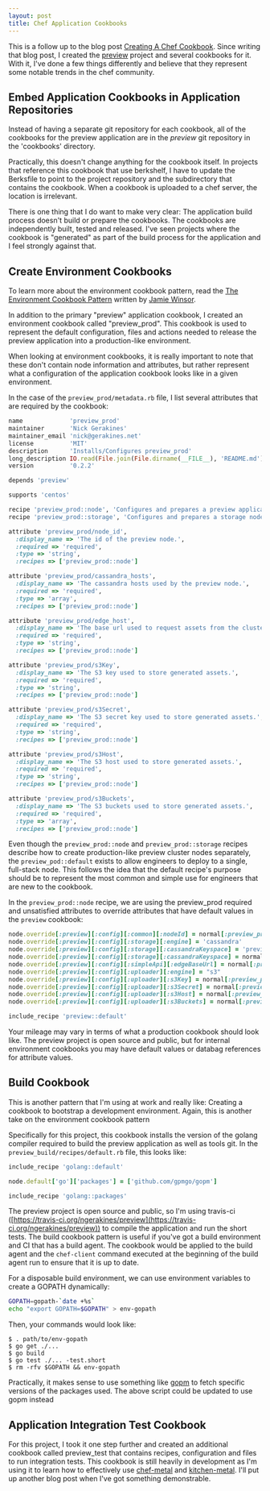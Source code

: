 ```yaml
---
layout: post
title: Chef Application Cookbooks
---
```


This is a follow up to the blog post [Creating A Chef Cookbook](http://ngerakines.me/2014/05/02/createing-a-chef-cookbook/). Since writing that blog post, I created the [preview](https://github.com/ngerakines/preview) project and several cookbooks for it. With it, I've done a few things differently and believe that they represent some notable trends in the chef community.

## Embed Application Cookbooks in Application Repositories

Instead of having a separate git repository for each cookbook, all of the cookbooks for the preview application are in the *preview* git repository in the 'cookbooks' directory. 

Practically, this doesn't change anything for the cookbook itself. In projects that reference this cookbook that use berkshelf, I have to update the Berksfile to point to the project repository and the subdirectory that contains the cookbook. When a cookbook is uploaded to a chef server, the location is irrelevant.

There is one thing that I do want to make very clear: The application build process doesn't build or prepare the cookbooks. The cookbooks are independently built, tested and released. I've seen projects where the cookbook is "generated" as part of the build process for the application and I feel strongly against that.

## Create Environment Cookbooks

To learn more about the environment cookbook pattern, read the [The Environment Cookbook Pattern](http://blog.vialstudios.com/the-environment-cookbook-pattern/) written by [Jamie Winsor](https://github.com/reset).

In addition to the primary "preview" application cookbook, I created an environment cookbook called "preview_prod". This cookbook is used to represent the default configuration, files and actions needed to release the preview application into a production-like environment.

When looking at environment cookbooks, it is really important to note that these don't contain node information and attributes, but rather represent what a configuration of the application cookbook looks like in a given environment.

In the case of the `preview_prod/metadata.rb` file, I list several attributes that are required by the cookbook:

```ruby
name             'preview_prod'
maintainer       'Nick Gerakines'
maintainer_email 'nick@gerakines.net'
license          'MIT'
description      'Installs/Configures preview_prod'
long_description IO.read(File.join(File.dirname(__FILE__), 'README.md'))
version          '0.2.2'

depends 'preview'

supports 'centos'

recipe 'preview_prod::node', 'Configures and prepares a preview application node.'
recipe 'preview_prod::storage', 'Configures and prepares a storage node.'

attribute 'preview_prod/node_id',
  :display_name => 'The id of the preview node.',
  :required => 'required',
  :type => 'string',
  :recipes => ['preview_prod::node']

attribute 'preview_prod/cassandra_hosts',
  :display_name => 'The cassandra hosts used by the preview node.',
  :required => 'required',
  :type => 'array',
  :recipes => ['preview_prod::node']

attribute 'preview_prod/edge_host',
  :display_name => 'The base url used to request assets from the cluster.',
  :required => 'required',
  :type => 'string',
  :recipes => ['preview_prod::node']

attribute 'preview_prod/s3Key',
  :display_name => 'The S3 key used to store generated assets.',
  :required => 'required',
  :type => 'string',
  :recipes => ['preview_prod::node']

attribute 'preview_prod/s3Secret',
  :display_name => 'The S3 secret key used to store generated assets.',
  :required => 'required',
  :type => 'string',
  :recipes => ['preview_prod::node']

attribute 'preview_prod/s3Host',
  :display_name => 'The S3 host used to store generated assets.',
  :required => 'required',
  :type => 'string',
  :recipes => ['preview_prod::node']

attribute 'preview_prod/s3Buckets',
  :display_name => 'The S3 buckets used to store generated assets.',
  :required => 'required',
  :type => 'array',
  :recipes => ['preview_prod::node']
```

Even though the `preview_prod::node` and `preview_prod::storage` recipes describe how to create production-like preview cluster nodes separately, the `preview_pod::default` exists to allow engineers to deploy to a single, full-stack node. This follows the idea that the default recipe's purpose should be to represent the most common and simple use for engineers that are new to the cookbook.

In the `preview_prod::node` recipe, we are using the preview_prod required and unsatisfied attributes to override attributes that have default values in the `preview` cookbook:

```ruby
node.override[:preview][:config][:common][:nodeId] = normal[:preview_prod][:node_id]
node.override[:preview][:config][:storage][:engine] = 'cassandra'
node.override[:preview][:config][:storage][:cassandraKeyspace] = 'preview'
node.override[:preview][:config][:storage][:cassandraKeyspace] = normal[:preview_prod][:cassandra_hosts]
node.override[:preview][:config][:simpleApi][:edgeBaseUrl] = normal[:preview_prod][:edge_host]
node.override[:preview][:config][:uploader][:engine] = "s3"
node.override[:preview][:config][:uploader][:s3Key] = normal[:preview_prod][:s3Key]
node.override[:preview][:config][:uploader][:s3Secret] = normal[:preview_prod][:s3Secret]
node.override[:preview][:config][:uploader][:s3Host] = normal[:preview_prod][:s3Host]
node.override[:preview][:config][:uploader][:s3Buckets] = normal[:preview_prod][:s3Buckets]

include_recipe 'preview::default'
```

Your mileage may vary in terms of what a production cookbook should look like. The preview project is open source and public, but for internal environment cookbooks you may have default values or databag references for attribute values.

## Build Cookbook

This is another pattern that I'm using at work and really like: Creating a cookbook to bootstrap a development environment. Again, this is another take on the environment cookbook pattern

Specifically for this project, this cookbook installs the version of the golang compiler required to build the preview application as well as tools git. In the `preview_build/recipes/default.rb` file, this looks like:

```ruby
include_recipe 'golang::default'

node.default['go']['packages'] = ['github.com/gpmgo/gopm']

include_recipe 'golang::packages'
```

The preview project is open source and public, so I'm using travis-ci ([https://travis-ci.org/ngerakines/preview](https://travis-ci.org/ngerakines/preview)) to compile the application and run the short tests. The build cookbook pattern is useful if you've got a build environment and CI that has a build agent. The cookbook would be applied to the build agent and the `chef-client` command executed at the beginning of the build agent run to ensure that it is up to date.

For a disposable build environment, we can use environment variables to create a GOPATH dynamically:

```bash
GOPATH=gopath-`date +%s`
echo "export GOPATH=$GOPATH" > env-gopath
```

Then, your commands would look like:

    $ . path/to/env-gopath
    $ go get ./...
    $ go build
    $ go test ./... -test.short
    $ rm -rfv $GOPATH && env-gopath

Practically, it makes sense to use something like [gopm](https://github.com/gpmgo/gopm) to fetch specific versions of the packages used. The above script could be updated to use gopm instead

## Application Integration Test Cookbook

For this project, I took it one step further and created an additional cookbook called preview_test that contains recipes, configuration and files to run integration tests. This cookbook is still heavily in development as I'm using it to learn how to effectively use [chef-metal](https://github.com/opscode/chef-metal) and [kitchen-metal](https://github.com/doubt72/kitchen-metal). I'll put up another blog post when I've got something demonstrable.
